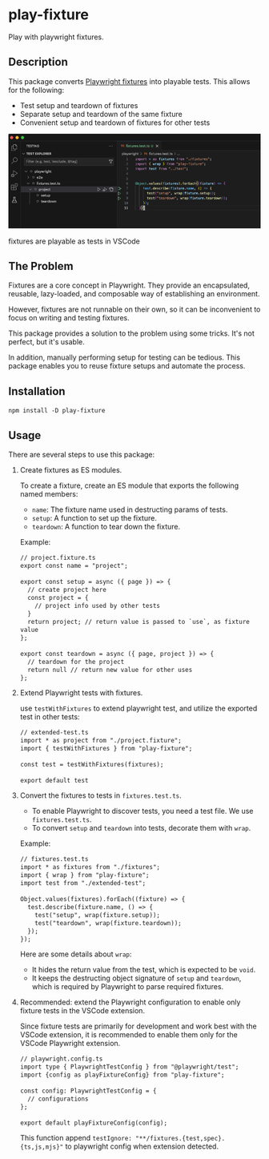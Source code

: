 # play-fixture

Play with playwright fixtures.

## Description

This package converts [Playwright fixtures](https://playwright.dev/docs/test-fixtures) into playable tests. This allows for the following:

- Test setup and teardown of fixtures
- Separate setup and teardown of the same fixture
- Convenient setup and teardown of fixtures for other tests

![fixtures are playable as tests in VSCode](play-fixtures.png)

fixtures are playable as tests in VSCode

## The Problem

Fixtures are a core concept in Playwright. They provide an encapsulated, reusable, lazy-loaded, and composable way of establishing an environment.

However, fixtures are not runnable on their own, so it can be inconvenient to focus on writing and testing fixtures.

This package provides a solution to the problem using some tricks. It's not perfect, but it's usable.

In addition, manually performing setup for testing can be tedious. This package enables you to reuse fixture setups and automate the process.

## Installation

```
npm install -D play-fixture
```

## Usage

There are several steps to use this package:

1. Create fixtures as ES modules.
    
    To create a fixture, create an ES module that exports the following named members:
    
    - `name`: The fixture name used in destructing params of tests.
    - `setup`: A function to set up the fixture.
    - `teardown`: A function to tear down the fixture.
    
    Example:
    
    ```tsx
    // project.fixture.ts
    export const name = "project";
    
    export const setup = async ({ page }) => {
      // create project here
      const project = {
        // project info used by other tests
      }
      return project; // return value is passed to `use`, as fixture value
    };
    
    export const teardown = async ({ page, project }) => {
      // teardown for the project
      return null // return new value for other uses
    };
    ```
    
2. Extend Playwright tests with fixtures.
    
    use `testWithFixtures` to extend playwright test, and utilize the exported test in other tests:
    
    ```tsx
    // extended-test.ts
    import * as project from "./project.fixture";
    import { testWithFixtures } from "play-fixture";
    
    const test = testWithFixtures(fixtures);
    
    export default test
    ```
    
3. Convert the fixtures to tests in `fixtures.test.ts`.
    - To enable Playwright to discover tests, you need a test file. We use `fixtures.test.ts`.
    - To convert `setup` and `teardown` into tests, decorate them with `wrap`.
    
    Example:
    
    ```tsx
    // fixtures.test.ts
    import * as fixtures from "./fixtures";
    import { wrap } from "play-fixture";
    import test from "./extended-test";
    
    Object.values(fixtures).forEach((fixture) => {
      test.describe(fixture.name, () => {
        test("setup", wrap(fixture.setup));
        test("teardown", wrap(fixture.teardown));
      });
    });
    ```
    
    Here are some details about `wrap`:
    
    - It hides the return value from the test, which is expected to be `void`.
    - It keeps the destructing object signature of `setup` and `teardown`, which is required by Playwright to parse required fixtures.
    
4. Recommended: extend the Playwright configuration to enable only fixture tests in the VSCode extension.
    
    Since fixture tests are primarily for development and work best with the VSCode extension, it is recommended to enable them only for the VSCode Playwright extension.
    
    ```tsx
    // playwright.config.ts
    import type { PlaywrightTestConfig } from "@playwright/test";
    import {config as playFixtureConfig} from "play-fixture";
    
    const config: PlaywrightTestConfig = {
      // configurations
    };
    
    export default playFixtureConfig(config);
    ```
    
    This function append `testIgnore: "**/fixtures.{test,spec}.{ts,js,mjs}"` to playwright config when extension detected.